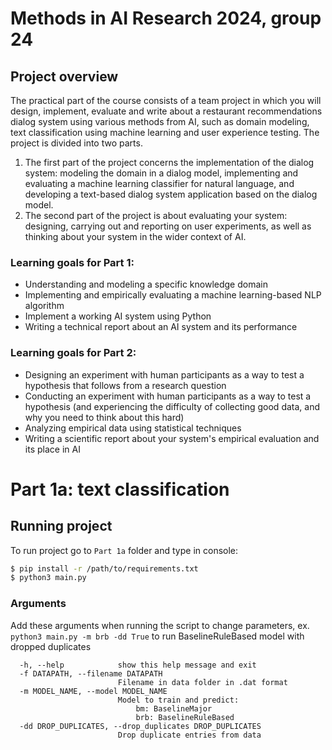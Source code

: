 # Methods in AI Research 2024, group 24

## Project overview
The practical part of the course consists of a team project in which you will design, implement, evaluate and write about a restaurant recommendations dialog system using various methods from AI, such as domain modeling, text classification using machine learning and user experience testing. The project is divided into two parts. 
1. The first part of the project concerns the implementation of the dialog system: modeling the domain in a dialog model, implementing and evaluating a machine learning classifier for natural language, and developing a text-based dialog system application based on the dialog model.
2. The second part of the project is about evaluating your system: designing, carrying out and reporting on user experiments, as well as thinking about your system in the wider context of AI.

### Learning goals for Part 1:
 - Understanding and modeling a specific knowledge domain
 - Implementing and empirically evaluating a machine learning-based NLP algorithm
 - Implement a working AI system using Python
 - Writing a technical report about an AI system and its performance

### Learning goals for Part 2:
 - Designing an experiment with human participants as a way to test a hypothesis that follows from a research question
 - Conducting an experiment with human participants as a way to test a hypothesis (and experiencing the difficulty of collecting good data, and why you need to think about this hard)
 - Analyzing empirical data using statistical techniques
 - Writing a scientific report about your system's empirical evaluation and its place in AI


# Part 1a: text classification

## Running project

To run project go to ```Part 1a``` folder and type in console:

```bash
$ pip install -r /path/to/requirements.txt
$ python3 main.py
```

### Arguments

Add these arguments when running the script to change parameters, ex. ```python3 main.py -m brb -dd True``` to run BaselineRuleBased model with dropped duplicates

```console
  -h, --help            show this help message and exit
  -f DATAPATH, --filename DATAPATH
                        Filename in data folder in .dat format
  -m MODEL_NAME, --model MODEL_NAME
                        Model to train and predict:
                            bm: BaselineMajor
                            brb: BaselineRuleBased
  -dd DROP_DUPLICATES, --drop_duplicates DROP_DUPLICATES
                        Drop duplicate entries from data
```